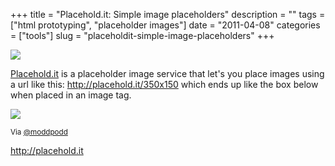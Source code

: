 +++
title = "Placehold.it: Simple image placeholders"
description = ""
tags = ["html prototyping", "placeholder images"]
date = "2011-04-08"
categories = ["tools"]
slug = "placeholdit-simple-image-placeholders"
+++


<div class="tool-screenshot mb1"><a href="http://placehold.it/"><img id="bluga-thumbnail-2680" class="bluga-thumbnail custom" src="http://media.konigi.com/bluga/
wt522faf4c03ed0_custom.jpg"/></a></div><p><a href="http://placehold.it/">Placehold.it</a> is a placeholder image service that let's you place images using a url like this: <a href="http://placehold.it/350x150" title="http://placehold.it/350x150">http://placehold.it/350x150</a> which ends up like the box below when placed in an image tag.</p>
<p><img src="http://placehold.it/350x150" /></p>
<p><small>Via <a href="http://twitter.com/moddpodd/status/56459304961703936">@moddpodd</a></small></p>
  
<p><a href="http://placehold.it/">http://placehold.it</a></p>
      
